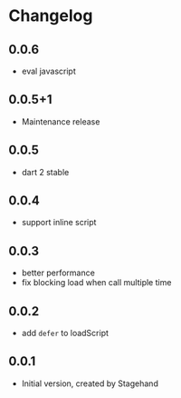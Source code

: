 # Changelog

## 0.0.6

- eval javascript

## 0.0.5+1

- Maintenance release

## 0.0.5

- dart 2 stable

## 0.0.4
- support inline script

## 0.0.3
- better performance
- fix blocking load when call multiple time

## 0.0.2
- add `defer` to loadScript

## 0.0.1

- Initial version, created by Stagehand
